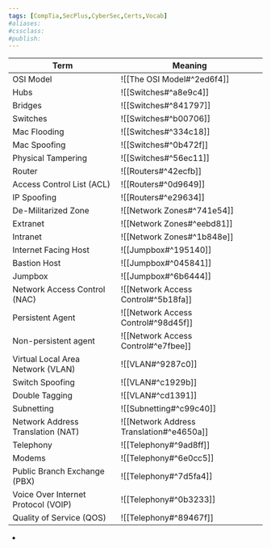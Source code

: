 ```yaml
---
tags: [CompTia,SecPlus,CyberSec,Certs,Vocab]
#aliases:
#cssclass:
#publish:
---
```


| Term                                | Meaning                                  |
| ----------------------------------- | ---------------------------------------- |
| OSI Model                           | ![[The OSI Model#^2ed6f4]]               |
| Hubs                                | ![[Switches#^a8e9c4]]                    |
| Bridges                             | ![[Switches#^841797]]                    |
| Switches                            | ![[Switches#^b00706]]                    |
| Mac Flooding                        | ![[Switches#^334c18]]                    |
| Mac Spoofing                        | ![[Switches#^0b472f]]                    |
| Physical Tampering                  | ![[Switches#^56ec11]]                    |
| Router                              | ![[Routers#^42ecfb]]                     |
| Access Control List (ACL)           | ![[Routers#^0d9649]]                     |
| IP Spoofing                         | ![[Routers#^e29634]]                     |
| De-Militarized Zone                 | ![[Network Zones#^741e54]]               |
| Extranet                            | ![[Network Zones#^eebd81]]               |
| Intranet                            | ![[Network Zones#^1b848e]]               |
| Internet Facing Host                | ![[Jumpbox#^195140]]                     |
| Bastion Host                        | ![[Jumpbox#^045841]]                     |
| Jumpbox                             | ![[Jumpbox#^6b6444]]                     |
| Network Access Control (NAC)        | ![[Network Access Control#^5b18fa]]      |
| Persistent Agent                    | ![[Network Access Control#^98d45f]]      |
| Non-persistent agent                | ![[Network Access Control#^e7fbee]]      |
| Virtual Local Area Network (VLAN)   | ![[VLAN#^9287c0]]                        |
| Switch Spoofing                     | ![[VLAN#^c1929b]]                        |
| Double Tagging                      | ![[VLAN#^cd1391]]                        |
| Subnetting                          | ![[Subnetting#^c99c40]]                  |
| Network Address Translation (NAT)   | ![[Network Address Translation#^e4650a]] |
| Telephony                           | ![[Telephony#^9ad8ff]]                   |
| Modems                              | ![[Telephony#^6e0cc5]]                   |
| Public Branch Exchange (PBX)        | ![[Telephony#^7d5fa4]]                   |
| Voice Over Internet Protocol (VOIP) | ![[Telephony#^0b3233]]                   |
| Quality of Service (QOS)            | ![[Telephony#^89467f]]                   |

-